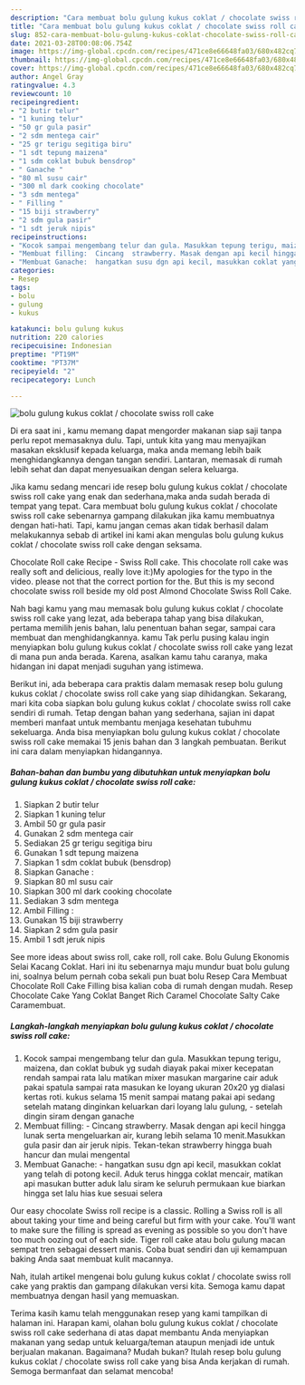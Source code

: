```yaml
---
description: "Cara membuat bolu gulung kukus coklat / chocolate swiss roll cake yang lezat dan Mudah Dibuat"
title: "Cara membuat bolu gulung kukus coklat / chocolate swiss roll cake yang lezat dan Mudah Dibuat"
slug: 852-cara-membuat-bolu-gulung-kukus-coklat-chocolate-swiss-roll-cake-yang-lezat-dan-mudah-dibuat
date: 2021-03-28T00:08:06.754Z
image: https://img-global.cpcdn.com/recipes/471ce8e66648fa03/680x482cq70/bolu-gulung-kukus-coklat-chocolate-swiss-roll-cake-foto-resep-utama.jpg
thumbnail: https://img-global.cpcdn.com/recipes/471ce8e66648fa03/680x482cq70/bolu-gulung-kukus-coklat-chocolate-swiss-roll-cake-foto-resep-utama.jpg
cover: https://img-global.cpcdn.com/recipes/471ce8e66648fa03/680x482cq70/bolu-gulung-kukus-coklat-chocolate-swiss-roll-cake-foto-resep-utama.jpg
author: Angel Gray
ratingvalue: 4.3
reviewcount: 10
recipeingredient:
- "2 butir telur"
- "1 kuning telur"
- "50 gr gula pasir"
- "2 sdm mentega cair"
- "25 gr terigu segitiga biru"
- "1 sdt tepung maizena"
- "1 sdm coklat bubuk bensdrop"
- " Ganache "
- "80 ml susu cair"
- "300 ml dark cooking chocolate"
- "3 sdm mentega"
- " Filling "
- "15 biji strawberry"
- "2 sdm gula pasir"
- "1 sdt jeruk nipis"
recipeinstructions:
- "Kocok sampai mengembang telur dan gula. Masukkan tepung terigu, maizena, dan coklat bubuk yg sudah diayak pakai mixer kecepatan rendah sampai rata lalu matikan mixer masukan margarine cair aduk pakai spatula sampai rata masukan ke loyang ukuran 20x20 yg dialasi kertas roti. kukus selama 15 menit sampai matang pakai api sedang setelah matang dinginkan keluarkan dari loyang lalu gulung,  setelah dingin siram dengan ganache"
- "Membuat filling:  Cincang  strawberry. Masak dengan api kecil hingga lunak serta mengeluarkan air, kurang lebih selama 10 menit.Masukkan gula pasir dan air jeruk nipis. Tekan-tekan strawberry hingga buah hancur dan mulai mengental"
- "Membuat Ganache:  hangatkan susu dgn api kecil, masukkan coklat yang telah di potong  kecil. Aduk terus hingga coklat mencair, matikan api masukan butter aduk lalu siram ke seluruh permukaan kue biarkan hingga set lalu hias kue sesuai selera"
categories:
- Resep
tags:
- bolu
- gulung
- kukus

katakunci: bolu gulung kukus 
nutrition: 220 calories
recipecuisine: Indonesian
preptime: "PT19M"
cooktime: "PT37M"
recipeyield: "2"
recipecategory: Lunch

---
```



![bolu gulung kukus coklat / chocolate swiss roll cake](https://img-global.cpcdn.com/recipes/471ce8e66648fa03/680x482cq70/bolu-gulung-kukus-coklat-chocolate-swiss-roll-cake-foto-resep-utama.jpg)

Di era  saat ini , kamu memang dapat mengorder makanan siap saji tanpa perlu repot memasaknya dulu. Tapi, untuk kita yang mau menyajikan masakan eksklusif kepada keluarga, maka anda memang lebih baik menghidangkannya dengan tangan sendiri. Lantaran, memasak di rumah lebih sehat dan dapat menyesuaikan dengan selera keluarga.

Jika kamu sedang mencari ide resep bolu gulung kukus coklat / chocolate swiss roll cake yang enak dan sederhana,maka anda sudah berada di tempat yang tepat. Cara membuat bolu gulung kukus coklat / chocolate swiss roll cake  sebenarnya gampang dilakukan jika kamu membuatnya dengan hati-hati. Tapi, kamu jangan cemas akan tidak berhasil dalam melakukannya 
sebab di artikel ini kami akan mengulas bolu gulung kukus coklat / chocolate swiss roll cake dengan seksama.  

Chocolate Roll cake Recipe - Swiss Roll cake. This chocolate roll cake was really soft and delicious, really love it:)My apologies for the typo in the video. please not that the correct portion for the. But this is my second chocolate swiss roll beside my old post Almond Chocolate Swiss Roll Cake.

Nah bagi kamu yang mau memasak bolu gulung kukus coklat / chocolate swiss roll cake yang lezat, ada beberapa tahap yang bisa dilakukan, pertama memilih jenis bahan, lalu penentuan bahan segar, sampai cara membuat dan menghidangkannya. kamu Tak perlu pusing kalau ingin menyiapkan bolu gulung kukus coklat / chocolate swiss roll cake yang lezat di mana pun anda berada. Karena, asalkan kamu  tahu caranya, maka hidangan ini dapat menjadi suguhan yang istimewa.

Berikut ini, ada beberapa cara praktis  dalam memasak resep bolu gulung kukus coklat / chocolate swiss roll cake yang siap dihidangkan. Sekarang, mari kita coba siapkan bolu gulung kukus coklat / chocolate swiss roll cake sendiri di rumah. Tetap dengan bahan yang sederhana, sajian ini dapat memberi manfaat untuk membantu menjaga kesehatan tubuhmu sekeluarga. Anda bisa menyiapkan bolu gulung kukus coklat / chocolate swiss roll cake memakai 15 jenis bahan dan 3 langkah pembuatan. Berikut ini cara dalam menyiapkan hidangannya.

<!--inarticleads1-->

##### Bahan-bahan dan bumbu yang dibutuhkan untuk menyiapkan bolu gulung kukus coklat / chocolate swiss roll cake:

1. Siapkan 2 butir telur
1. Siapkan 1 kuning telur
1. Ambil 50 gr gula pasir
1. Gunakan 2 sdm mentega cair
1. Sediakan 25 gr terigu segitiga biru
1. Gunakan 1 sdt tepung maizena
1. Siapkan 1 sdm coklat bubuk (bensdrop)
1. Siapkan  Ganache :
1. Siapkan 80 ml susu cair
1. Siapkan 300 ml dark cooking chocolate
1. Sediakan 3 sdm mentega
1. Ambil  Filling :
1. Gunakan 15 biji strawberry
1. Siapkan 2 sdm gula pasir
1. Ambil 1 sdt jeruk nipis


See more ideas about swiss roll, cake roll, roll cake. Bolu Gulung Ekonomis Selai Kacang Coklat. Hari ini itu sebenarnya maju mundur buat bolu gulung ini, soalnya belum pernah coba sekali pun buat bolu Resep Cara Membuat Chocolate Roll Cake Filling bisa kalian coba di rumah dengan mudah. Resep Chocolate Cake Yang Coklat Banget Rich Caramel Chocolate Salty Cake Caramembuat. 

<!--inarticleads2-->

##### Langkah-langkah menyiapkan bolu gulung kukus coklat / chocolate swiss roll cake:

1. Kocok sampai mengembang telur dan gula. Masukkan tepung terigu, maizena, dan coklat bubuk yg sudah diayak pakai mixer kecepatan rendah sampai rata lalu matikan mixer masukan margarine cair aduk pakai spatula sampai rata masukan ke loyang ukuran 20x20 yg dialasi kertas roti. kukus selama 15 menit sampai matang pakai api sedang setelah matang dinginkan keluarkan dari loyang lalu gulung,  - setelah dingin siram dengan ganache
1. Membuat filling:  - Cincang  strawberry. Masak dengan api kecil hingga lunak serta mengeluarkan air, kurang lebih selama 10 menit.Masukkan gula pasir dan air jeruk nipis. Tekan-tekan strawberry hingga buah hancur dan mulai mengental
1. Membuat Ganache:  - hangatkan susu dgn api kecil, masukkan coklat yang telah di potong  kecil. Aduk terus hingga coklat mencair, matikan api masukan butter aduk lalu siram ke seluruh permukaan kue biarkan hingga set lalu hias kue sesuai selera


Our easy chocolate Swiss roll recipe is a classic. Rolling a Swiss roll is all about taking your time and being careful but firm with your cake. You&#39;ll want to make sure the filling is spread as evening as possible so you don&#39;t have too much oozing out of each side. Tiger roll cake atau bolu gulung macan sempat tren sebagai dessert manis. Coba buat sendiri dan uji kemampuan baking Anda saat membuat kulit macannya. 

Nah, itulah artikel mengenai  bolu gulung kukus coklat / chocolate swiss roll cake  yang praktis dan gampang dilakukan versi kita. Semoga kamu dapat membuatnya dengan hasil yang memuaskan. 

Terima kasih kamu telah menggunakan resep yang kami tampilkan di halaman ini. Harapan kami, olahan  bolu gulung kukus coklat / chocolate swiss roll cake sederhana di atas dapat membantu Anda menyiapkan makanan yang sedap untuk keluarga/teman ataupun menjadi ide untuk berjualan makanan. Bagaimana? Mudah bukan? Itulah resep bolu gulung kukus coklat / chocolate swiss roll cake yang bisa Anda kerjakan di rumah. Semoga bermanfaat dan selamat mencoba!

